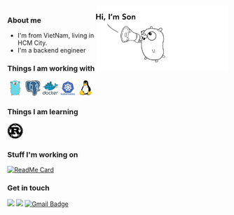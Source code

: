 <img src="./images/hi.png" width="60%" align='right'>

### About me
- I'm from VietNam, living in HCM City.
- I'm a backend engineer

### Things I am working with
<img src="./images/go-original.svg" width="36px"> <img src="./images/postgresql-original.svg" width="36px">  <img src="./images/docker-original-wordmark.svg" width="36px"> <img src="./images/kubernetes-plain-wordmark.svg" width="36px"> <img src="./images/linux-original.svg" width="36px">

### Things I am learning
<img src="./images/rust-original.svg" width="36px">

### Stuff I'm working on
[![ReadMe Card](https://github-readme-stats.vercel.app/api/pin/?username=sonh&repo=qs)](https://github.com/sonh/qs)

### Get in touch

<a href="https://github.com/sonh"><img src="https://img.shields.io/badge/github%20-%23121011.svg?&style=for-the-badge&logo=github&logoColor=white"/></a> <a href="https://stackoverflow.com/users/8410926/son-huynh"><img src="https://img.shields.io/badge/-Stack%20overflow-FE7A16?style=for-the-badge&logo=stack-overflow&logoColor=white"/></a> [![Gmail Badge](https://img.shields.io/badge/GMAIL-d14836?style=for-the-badge&logo=Gmail&logoColor=white&link=mailto:mail@son@huynh.dev)](mailto:son@huynh.dev)
